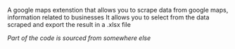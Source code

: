 A google maps extenstion that allows you to scrape data from google maps, information related to businesses
It allows you to select from the data scraped and export the result in a .xlsx file

*Part of the code is sourced from somewhere else*
